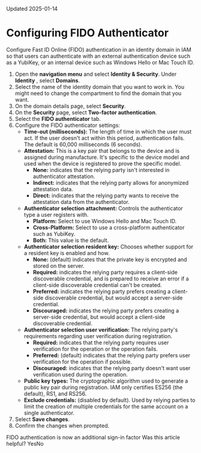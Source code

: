 Updated 2025-01-14
# Configuring FIDO Authenticator
Configure Fast ID Online (FIDO) authentication in an identity domain in IAM so that users can authenticate with an external authentication device such as a YubiKey, or an internal device such as Windows Hello or Mac Touch ID.
  1. Open the **navigation menu** and select **Identity & Security**. Under **Identity** , select **Domains**. 
  2. Select the name of the identity domain that you want to work in. You might need to change the compartment to find the domain that you want.
  3. On the domain details page, select **Security**.
  4. On the **Security** page, select **Two-factor authentication**.
  5. Select the **FIDO authenticator** tab.
  6. Configure the FIDO authenticator settings:
     * **Time-out (milliseconds):** The length of time in which the user must act. If the user doesn't act within this period, authentication fails. The default is 60,000 milliseconds (6 seconds).
     * **Attestation:** This is a key pair that belongs to the device and is assigned during manufacture. It's specific to the device model and used when the device is registered to prove the specific model. 
       * **None:** indicates that the relying party isn't interested in authenticator attestation.
       * **Indirect:** indicates that the relying party allows for anonymized attestation data.
       * **Direct:** indicates that the relying party wants to receive the attestation data from the authenticator.
     * **Authenticator selection attachment:** Controls the authenticator type a user registers with.
       * **Platform:** Select to use Windows Hello and Mac Touch ID.
       * **Cross-Platform:** Select to use a cross-platform authenticator such as YubiKey.
       * **Both:** This value is the default.
     * **Authenticator selection resident key:** Chooses whether support for a resident key is enabled and how.
       * **None:** (default) indicates that the private key is encrypted and stored on the server.
       * **Required:** indicates the relying party requires a client-side discoverable credential, and is prepared to receive an error if a client-side discoverable credential can't be created.
       * **Preferred:** indicates the relying party prefers creating a client-side discoverable credential, but would accept a server-side credential.
       * **Discouraged:** indicates the relying party prefers creating a server-side credential, but would accept a client-side discoverable credential.
     * **Authenticator selection user verification:** The relying party's requirements regarding user verification during registration.
       * **Required:** indicates that the relying party requires user verification for the operation or the operation fails.
       * **Preferred:** (default) indicates that the relying party prefers user verification for the operation if possible.
       * **Discouraged:** indicates that the relying party doesn't want user verification used during the operation.
     * **Public key types:** The cryptographic algorithm used to generate a public key pair during registration. IAM only certifies ES256 (the default), RS1, and RS256.
     * **Exclude credentials:** (disabled by default). Used by relying parties to limit the creation of multiple credentials for the same account on a single authenticator.
  7. Select **Save changes**.
  8. Confirm the changes when prompted.

FIDO authentication is now an additional sign-in factor
Was this article helpful?
YesNo

